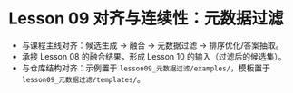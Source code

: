 # Lesson 09 对齐与连续性：元数据过滤

- 与课程主线对齐：候选生成 → 融合 → 元数据过滤 → 排序优化/答案抽取。
- 承接 Lesson 08 的融合结果，形成 Lesson 10 的输入（过滤后的候选集）。
- 与仓库结构对齐：示例置于 `lesson09_元数据过滤/examples/`，模板置于 `lesson09_元数据过滤/templates/`。